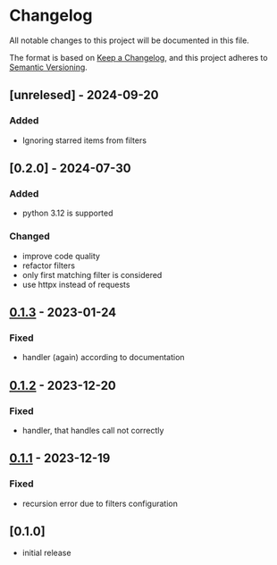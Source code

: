 # Changelog

All notable changes to this project will be documented in this file.

The format is based on [Keep a Changelog],
and this project adheres to [Semantic Versioning].

## [unrelesed] - 2024-09-20

### Added

- Ignoring starred items from filters

## [0.2.0] - 2024-07-30

### Added

- python 3.12 is supported

### Changed

- improve code quality
- refactor filters
- only first matching filter is considered
- use httpx instead of requests

## [0.1.3] - 2023-01-24

### Fixed

- handler (again) according to documentation

## [0.1.2] - 2023-12-20

### Fixed

- handler, that handles call not correctly

## [0.1.1] - 2023-12-19

### Fixed

- recursion error due to filters configuration

## [0.1.0]

- initial release

<!-- Links -->

[keep a changelog]: https://keepachangelog.com/en/1.0.0/
[semantic versioning]: https://semver.org/spec/v2.0.0.html

<!-- Versions -->

[0.1.3]: https://gitlab.com/lioman/nextcloud_news_filter/-/releases/v0.1.3
[0.1.2]: https://gitlab.com/lioman/nextcloud_news_filter/-/releases/v0.1.2
[0.1.1]: https://gitlab.com/lioman/nextcloud_news_filter/-/releases/v0.1.1
